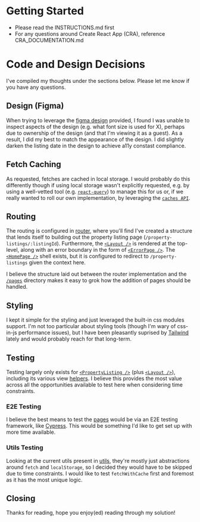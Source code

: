 # Getting Started

- Please read the INSTRUCTIONS.md first
- For any questions around Create React App (CRA), reference
  CRA_DOCUMENTATION.md

# Code and Design Decisions

I've compiled my thoughts under the sections below. Please let me know if you have any questions.

## Design (Figma)

When trying to leverage the [figma design](https://www.figma.com/file/YZyIbis7fMsKnE2KaRlhYc/Sample-Project---Engineering?type=design&node-id=0-1&mode=design) provided, I found I was unable to inspect aspects of the design (e.g. what font size is used for X), perhaps due to ownership of the design (and that I'm viewing it as a guest). As a result, I did my best to match the appearance of the design. I did slightly darken the listing date in the design to achieve a11y constast compliance.

## Fetch Caching

As requested, fetches are cached in local storage. I would probably do this differently though if using local storage wasn't explicitly requested, e.g. by using a well-vetted tool (e.g. [`react-query`](https://tanstack.com/query/latest/)) to manage this for us or, if we really wanted to roll our own implementation, by leveraging the [`caches API`](https://web.dev/articles/cache-api-quick-guide).

## Routing

The routing is configured in [router](./src/pages/router.js), where you'll find I've created a structure that lends itself to building out the property listing page (`/property-listings/:listingId`). Furthermore, the [`<Layout />`](./src/components/Layout/Layout.jsx) is rendered at the top-level, along with an error boundary in the form of [`<ErrorPage />`](./src/pages/error/ErrorPage.jsx). The [`<HomePage />`](./src/pages/home/HomePage.jsx) shell exists, but it is configured to redirect to `/property-listings` given the context here.

I believe the structure laid out between the router implementation and the [`/pages`](./src/pages) directory makes it easy to grok how the addition of pages should be handled.

## Styling

I kept it simple for the styling and just leveraged the built-in css modules support. I'm not too particular about styling tools (though I'm wary of css-in-js performance issues), but I have been pleasantly suprised by [Tailwind](https://tailwindcss.com/) lately and would probably reach for that long-term.

## Testing

Testing largely only exists for [`<PropertyListing />`](./src/components/PropertyListing/PropertyListing.jsx) (plus [`<Layout />`](./src/components/Layout/Layout.jsx)), including its various view [helpers](./src/components/PropertyListing/helpers/index.js). I believe this provides the most value across all the opportunities available to test here when considering time constraints.

### E2E Testing

I believe the best means to test the [pages](./src/pages) would be via an E2E testing framework, like [Cypress](https://www.cypress.io/). This would be something I'd like to get set up with more time available.

### Utils Testing

Looking at the current utils present in [utils](./src/utils/), they're mostly just abstractions around `fetch` and `localStorage`, so I decided they would have to be skipped due to time constraints. I would like to test `fetchWithCache` first and foremost as it has the most unique logic.

## Closing

Thanks for reading, hope you enjoy(ed) reading through my solution!

